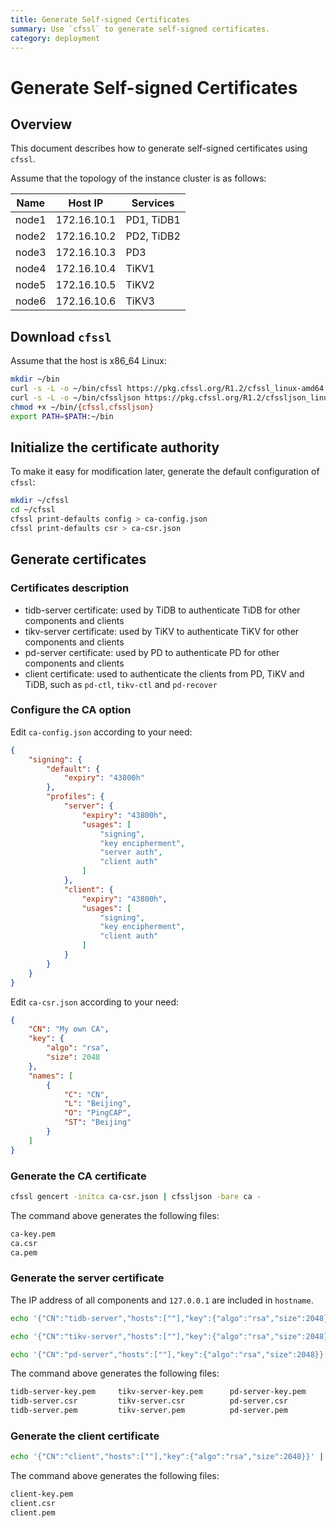 ```yaml
---
title: Generate Self-signed Certificates
summary: Use `cfssl` to generate self-signed certificates.
category: deployment
---
```


# Generate Self-signed Certificates

## Overview

This document describes how to generate self-signed certificates using `cfssl`.

Assume that the topology of the instance cluster is as follows:

| Name  | Host IP     | Services   |
| ----- | ----------- | ---------- |
| node1 | 172.16.10.1 | PD1, TiDB1 |
| node2 | 172.16.10.2 | PD2, TiDB2 |
| node3 | 172.16.10.3 | PD3        |
| node4 | 172.16.10.4 | TiKV1      |
| node5 | 172.16.10.5 | TiKV2      |
| node6 | 172.16.10.6 | TiKV3      |

## Download `cfssl`

Assume that the host is x86_64 Linux:

```bash
mkdir ~/bin
curl -s -L -o ~/bin/cfssl https://pkg.cfssl.org/R1.2/cfssl_linux-amd64
curl -s -L -o ~/bin/cfssljson https://pkg.cfssl.org/R1.2/cfssljson_linux-amd64
chmod +x ~/bin/{cfssl,cfssljson}
export PATH=$PATH:~/bin
```

## Initialize the certificate authority

To make it easy for modification later, generate the default configuration of `cfssl`:

```bash
mkdir ~/cfssl
cd ~/cfssl
cfssl print-defaults config > ca-config.json
cfssl print-defaults csr > ca-csr.json
```

## Generate certificates

### Certificates description

- tidb-server certificate: used by TiDB to authenticate TiDB for other components and clients
- tikv-server certificate: used by TiKV to authenticate TiKV for other components and clients
- pd-server certificate: used by PD to authenticate PD for other components and clients
- client certificate: used to authenticate the clients from PD, TiKV and TiDB, such as `pd-ctl`, `tikv-ctl` and `pd-recover`

### Configure the CA option

Edit `ca-config.json` according to your need:

```json
{
    "signing": {
        "default": {
            "expiry": "43800h"
        },
        "profiles": {
            "server": {
                "expiry": "43800h",
                "usages": [
                    "signing",
                    "key encipherment",
                    "server auth",
                    "client auth"
                ]
            },
            "client": {
                "expiry": "43800h",
                "usages": [
                    "signing",
                    "key encipherment",
                    "client auth"
                ]
            }
        }
    }
}
```

Edit `ca-csr.json` according to your need:

```json
{
    "CN": "My own CA",
    "key": {
        "algo": "rsa",
        "size": 2048
    },
    "names": [
        {
            "C": "CN",
            "L": "Beijing",
            "O": "PingCAP",
            "ST": "Beijing"
        }
    ]
}
```

### Generate the CA certificate

```bash
cfssl gencert -initca ca-csr.json | cfssljson -bare ca -
```

The command above generates the following files:

```bash
ca-key.pem
ca.csr
ca.pem
```

### Generate the server certificate

The IP address of all components and `127.0.0.1` are included in `hostname`.

```bash
echo '{"CN":"tidb-server","hosts":[""],"key":{"algo":"rsa","size":2048}}' | cfssl gencert -ca=ca.pem -ca-key=ca-key.pem -config=ca-config.json -profile=server -hostname="172.16.10.1,172.16.10.2,127.0.0.1" - | cfssljson -bare tidb-server

echo '{"CN":"tikv-server","hosts":[""],"key":{"algo":"rsa","size":2048}}' | cfssl gencert -ca=ca.pem -ca-key=ca-key.pem -config=ca-config.json -profile=server -hostname="172.16.10.4,172.16.10.5,172.16.10.6,127.0.0.1" - | cfssljson -bare tikv-server

echo '{"CN":"pd-server","hosts":[""],"key":{"algo":"rsa","size":2048}}' | cfssl gencert -ca=ca.pem -ca-key=ca-key.pem -config=ca-config.json -profile=server -hostname="172.16.10.1,172.16.10.2,172.16.10.3,127.0.0.1" - | cfssljson -bare pd-server
```

The command above generates the following files:

```Bash
tidb-server-key.pem     tikv-server-key.pem      pd-server-key.pem
tidb-server.csr         tikv-server.csr          pd-server.csr
tidb-server.pem         tikv-server.pem          pd-server.pem
```

### Generate the client certificate

```bash
echo '{"CN":"client","hosts":[""],"key":{"algo":"rsa","size":2048}}' | cfssl gencert -ca=ca.pem -ca-key=ca-key.pem -config=ca-config.json -profile=client -hostname="" - | cfssljson -bare client
```

The command above generates the following files:

```bash
client-key.pem
client.csr
client.pem
```